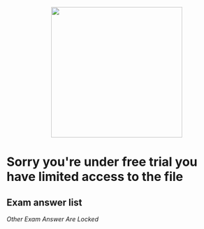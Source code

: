 <p align ="center" >
  <img width = "300" src = "https://upload.wikimedia.org/wikipedia/commons/thumb/a/a5/Road-sign-no-entry.svg/1200px-Road-sign-no-entry.svg.png">
</p>

# Sorry you're under free trial you have limited access to the file

## Exam answer list

<body>
      <ol type = "1">
      </ol>
   </body>
   
   *Other Exam Answer Are Locked*


